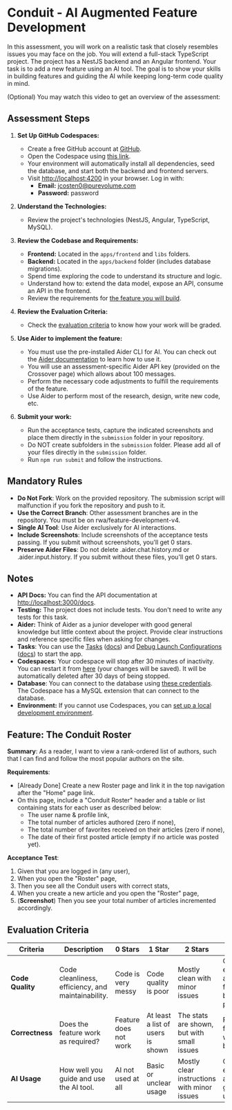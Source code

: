 # Conduit - AI Augmented Feature Development

In this assessment, you will work on a realistic task that closely resembles issues you may face on the job. You will extend a full-stack TypeScript project. The project has a NestJS backend and an Angular frontend. Your task is to add a new feature using an AI tool. The goal is to show your skills in building features and guiding the AI while keeping long-term code quality in mind.

(Optional) You may watch this video to get an overview of the assessment: <TODO>

## Assessment Steps

1. **Set Up GitHub Codespaces:**

   - Create a free GitHub account at [GitHub](https://github.com/signup).
   - Open the Codespace using [this link](https://github.com/codespaces/new?repo=678723453&ref=rwa/feature-development-v4).
   - Your environment will automatically install all dependencies, seed the database, and start both the backend and frontend servers.
   - Visit [http://localhost:4200](http://localhost:4200) in your browser. Log in with:
     - **Email:** jcosten0@purevolume.com
     - **Password:** password

2. **Understand the Technologies:**

   - Review the project's technologies (NestJS, Angular, TypeScript, MySQL).

3. **Review the Codebase and Requirements:**

   - **Frontend:** Located in the `apps/frontend` and `libs` folders.
   - **Backend:** Located in the `apps/backend` folder (includes database migrations).
   - Spend time exploring the code to understand its structure and logic.
   - Understand how to: extend the data model, expose an API, consume an API in the frontend.
   - Review the requirements for [the feature you will build](#feature-the-conduit-roster).

4. **Review the Evaluation Criteria:**

   - Check the [evaluation criteria](#evaluation-criteria) to know how your work will be graded.

5. **Use Aider to implement the feature:**

   - You must use the pre-installed Aider CLI for AI. You can check out the [Aider documentation](https://aider.chat/docs/usage/tutorials.html) to learn how to use it.
   - You will use an assessment-specific Aider API key (provided on the Crossover page) which allows about 100 messages.
   - Perform the necessary code adjustments to fulfill the requirements of the feature.
   - Use Aider to perform most of the research, design, write new code, etc.

6. **Submit your work:**
   - Run the acceptance tests, capture the indicated screenshots and place them directly in the `submission` folder in your repository.
   - Do NOT create subfolders in the `submission` folder. Please add all of your files directly in the `submission` folder.
   - Run `npm run submit` and follow the instructions.

## Mandatory Rules

- **Do Not Fork**: Work on the provided repository. The submission script will malfunction if you fork the repository and push to it.
- **Use the Correct Branch**: Other assessment branches are in the repository. You must be on rwa/feature-development-v4.
- **Single AI Tool**: Use Aider exclusively for AI interactions.
- **Include Screenshots**: Include screenshots of the acceptance tests passing. If you submit without screenshots, you'll get 0 stars.
- **Preserve Aider Files**: Do not delete .aider.chat.history.md or .aider.input.history. If you submit without these files, you'll get 0 stars.

## Notes

- **API Docs:** You can find the API documentation at [http://localhost:3000/docs](http://localhost:3000/docs).
- **Testing:** The project does not include tests. You don't need to write any tests for this task.
- **Aider:** Think of Aider as a junior developer with good general knowledge but little context about the project. Provide clear instructions and reference specific files when asking for changes.
- **Tasks**: You can use the [Tasks](.vscode/tasks.json) ([docs](https://code.visualstudio.com/docs/editor/tasks)) and [Debug Launch Configurations](.vscode/launch.json) ([docs](https://code.visualstudio.com/docs/editor/debugging)) to start the app.
- **Codespaces**: Your codespace will stop after 30 minutes of inactivity. You can restart it from [here](https://github.com/codespaces) (your changes will be saved). It will be automatically deleted after 30 days of being stopped.
- **Database**: You can connect to the database using [these credentials](./backend/mikro-orm.config.ts). The Codespace has a MySQL extension that can connect to the database.
- **Environment:** If you cannot use Codespaces, you can [set up a local development environment](https://www.perplexity.ai/search/what-are-the-concise-precise-s-khlwVDwQTMODLaC6wB_7DQ).

## Feature: The Conduit Roster

**Summary**: As a reader, I want to view a rank-ordered list of authors, such that I can find and follow the most popular authors on the site.

**Requirements**:

- [Already Done] Create a new Roster page and link it in the top navigation after the "Home" page link.
- On this page, include a "Conduit Roster" header and a table or list containing stats for each user as described below:
  - The user name & profile link,
  - The total number of articles authored (zero if none),
  - The total number of favorites received on their articles (zero if none),
  - The date of their first posted article (empty if no article was posted yet).

**Acceptance Test**:

1. Given that you are logged in (any user),
1. When you open the "Roster" page,
1. Then you see all the Conduit users with correct stats,
1. When you create a new article and you open the "Roster" page,
1. (**Screenshot**) Then you see your total number of articles incremented accordingly.

## Evaluation Criteria

| **Criteria**       | **Description**                                    | **0 Stars**           | **1 Star**                    | **2 Stars**                                 | **3 Stars**                                          |
| ------------------ | -------------------------------------------------- | --------------------- | ----------------------------- | ------------------------------------------- | ---------------------------------------------------- |
| **Code Quality**   | Code cleanliness, efficiency, and maintainability. | Code is very messy    | Code quality is poor          | Mostly clean with minor issues              | Clean, efficient, and follows best practices         |
| **Correctness**    | Does the feature work as required?                 | Feature does not work | At least a list of users is shown      | The stats are shown, but with small issues       | Fully functional with no bugs                        |
| **AI Usage**       | How well you guide and use the AI tool.            | AI not used at all    | Basic or unclear usage        | Mostly clear instructions with minor issues | Clear, effective, and well-guided AI usage           |
